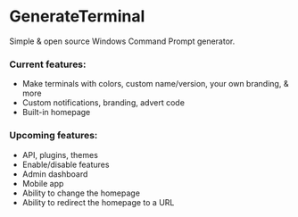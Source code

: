 # GenerateTerminal
Simple & open source Windows Command Prompt generator.
### Current features:
- Make terminals with colors, custom name/version, your own branding, & more
- Custom notifications, branding, advert code
- Built-in homepage
### Upcoming features:
- API, plugins, themes
- Enable/disable features
- Admin dashboard
- Mobile app
- Ability to change the homepage
- Ability to redirect the homepage to a URL
